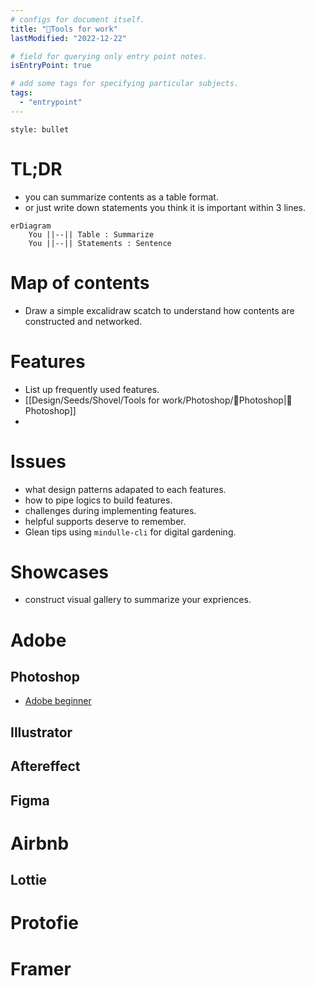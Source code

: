 ```yaml
---
# configs for document itself.
title: "🎉Tools for work"
lastModified: "2022-12-22"

# field for querying only entry point notes.
isEntryPoint: true

# add some tags for specifying particular subjects.
tags:
  - "entrypoint"
---
```

```toc
style: bullet
```

# TL;DR
- you can summarize contents as a table format.
- or just write down statements you think it is important within 3 lines.
```mermaid
erDiagram
	You ||--|| Table : Summarize
	You ||--|| Statements : Sentence
```


# Map of contents
- Draw a simple excalidraw scatch to understand how contents are constructed and networked.

# Features
- List up frequently used features.
- [[Design/Seeds/Shovel/Tools for work/Photoshop/🎉Photoshop|🎉Photoshop]]
- 

# Issues
- what design patterns adapated to each features.
- how to pipe logics to build features.
- challenges during implementing features.
- helpful supports deserve to remember.
- Glean tips using `mindulle-cli` for digital gardening.

# Showcases
- construct visual gallery to summarize your expriences.




# Adobe
## Photoshop
- [Adobe beginner](https://www.adobe.com/kr/lead/creativecloud/adobe-game.html)

## Illustrator
## Aftereffect
## Figma

# Airbnb
## Lottie

# Protofie
# Framer
